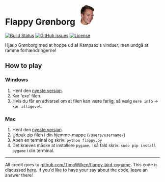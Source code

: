 # Flappy Grønborg ![Hr. Grønborg](https://raw.githubusercontent.com/NicolaiSoeborg/flappy-Gr-nborg/master/images/bird_wing_up.png)

[![Build Status](https://travis-ci.org/NicolaiSoeborg/flappy-Gr-nborg.svg?branch=master)](https://travis-ci.org/NicolaiSoeborg/flappy-Gr-nborg)
[![GitHub issues](https://img.shields.io/github/issues/NicolaiSoeborg/flappy-Gr-nborg.svg)](/issues)
[![License](https://img.shields.io/badge/license-MIT-blue.svg)](https://raw.githubusercontent.com/NicolaiSoeborg/flappy-Gr-nborg/master/LICENSE)

Hjælp Grønborg med at hoppe ud af Kampsax's vinduer, men undgå at ramme forhændringerne!

## How to play

### Windows
  1. Hent den [nyeste version][release].
  2. Kør 'exe' filen.
  3. Hvis du får en advarsel om at filen kan være farlig, så vælg `mere info` -> `kør alligevel`.

### Mac
  1. Hent den [nyeste version][release].
  2. Udpak zip filen i din hjemme-mappe (`/Users/username/`)
  3. Åben en terminal og skriv: `python flappy.py`
  4. Det kræves måske at installere `pygame`. I så fald skriv: `sudo pip install pygame` i din terminal.

[release]: https://github.com/NicolaiSoeborg/flappy-Gr-nborg/releases

---
All credit goes to [github.com/TimoWilken/flappy-bird-pygame](https://github.com/TimoWilken/flappy-bird-pygame).
This code is discussed [here][codereview]. If you'd like to have your say about the code, leave an answer there!

[codereview]: http://codereview.stackexchange.com/questions/61477/teaching-a-programming-class-is-my-example-game-well-written
